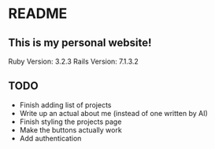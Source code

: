 # README

## This is my personal website!

Ruby Version: 3.2.3
Rails Version: 7.1.3.2

## TODO
- Finish adding list of projects
- Write up an actual about me (instead of one written by AI)
- Finish styling the projects page
- Make the buttons actually work
- Add authentication
